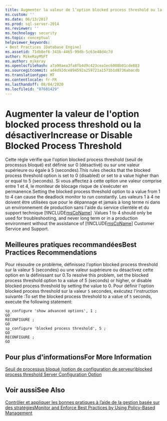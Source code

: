 ```yaml
---
title: Augmenter la valeur de l’option blocked process threshold ou la désactiver | Microsoft Docs
ms.custom: ''
ms.date: 06/13/2017
ms.prod: sql-server-2014
ms.reviewer: ''
ms.technology: security
ms.topic: conceptual
helpviewer_keywords:
- Best Practices [Database Engine]
ms.assetid: 71db8ef6-341b-4465-99db-5c63e48d4c7d
author: MikeRayMSFT
ms.author: mikeray
ms.openlocfilehash: a7a90aea3fa8fb4d9c423cea1ec6008b01cde883
ms.sourcegitcommit: ad4d92dce894592a259721a1571b1d8736abacdb
ms.translationtype: MT
ms.contentlocale: fr-FR
ms.lasthandoff: 08/04/2020
ms.locfileid: "87601429"
---
```

# <a name="increase-or-disable-blocked-process-threshold"></a><span data-ttu-id="4ebee-102">Augmenter la valeur de l'option blocked process threshold ou la désactiver</span><span class="sxs-lookup"><span data-stu-id="4ebee-102">Increase or Disable Blocked Process Threshold</span></span>
  <span data-ttu-id="4ebee-103">Cette règle vérifie que l'option blocked process threshold (seuil de processus bloqué) est définie sur 0 (désactivé) ou sur une valeur supérieure ou égale à 5 (secondes).</span><span class="sxs-lookup"><span data-stu-id="4ebee-103">This rules checks that the blocked process threshold option is set to 0 (disabled) or set to a value higher than or equal to 5 (seconds).</span></span> <span data-ttu-id="4ebee-104">Si vous affectez à cette option une valeur comprise entre 1 et 4, le moniteur de blocage risque de s'exécuter en permanence.</span><span class="sxs-lookup"><span data-stu-id="4ebee-104">Setting the blocked process threshold option to a value from 1 to 4 can cause the deadlock monitor to run constantly.</span></span> <span data-ttu-id="4ebee-105">Les valeurs 1 à 4 ne doivent être utilisées que pour le dépannage et jamais à long terme ni dans un environnement de production sans l'aide du service clientèle et du support technique [!INCLUDE[msCoName](../../includes/msconame-md.md)] .</span><span class="sxs-lookup"><span data-stu-id="4ebee-105">Values 1 to 4 should only be used for troubleshooting, and never long term or in a production environment without the assistance of [!INCLUDE[msCoName](../../includes/msconame-md.md)] Customer Service and Support.</span></span>  
  
## <a name="best-practices-recommendations"></a><span data-ttu-id="4ebee-106">Meilleures pratiques recommandées</span><span class="sxs-lookup"><span data-stu-id="4ebee-106">Best Practices Recommendations</span></span>  
 <span data-ttu-id="4ebee-107">Pour résoudre ce problème, définissez l'option blocked process threshold sur la valeur 5 (secondes) ou une valeur supérieure ou désactivez cette option en la définissant sur 0.</span><span class="sxs-lookup"><span data-stu-id="4ebee-107">To resolve this problem, set the blocked process threshold option to a value of 5 (seconds) or higher, or disable blocked process threshold by setting the value to 0.</span></span> <span data-ttu-id="4ebee-108">Pour définir l'option blocked process threshold sur la valeur `5` secondes, exécutez l'instruction suivante :</span><span class="sxs-lookup"><span data-stu-id="4ebee-108">To set the blocked process threshold to a value of `5` seconds, execute the following statement:</span></span>  
  
```  
sp_configure 'show advanced options', 1 ;  
GO  
RECONFIGURE ;  
GO  
sp_configure 'blocked process threshold', 5 ;  
GO  
RECONFIGURE ;  
GO  
```  
  
## <a name="for-more-information"></a><span data-ttu-id="4ebee-109">Pour plus d'informations</span><span class="sxs-lookup"><span data-stu-id="4ebee-109">For More Information</span></span>  
 [<span data-ttu-id="4ebee-110">Seuil de processus bloqué (option de configuration de serveur)</span><span class="sxs-lookup"><span data-stu-id="4ebee-110">blocked process threshold Server Configuration Option</span></span>](../../database-engine/configure-windows/blocked-process-threshold-server-configuration-option.md)  
  
## <a name="see-also"></a><span data-ttu-id="4ebee-111">Voir aussi</span><span class="sxs-lookup"><span data-stu-id="4ebee-111">See Also</span></span>  
 [<span data-ttu-id="4ebee-112">Contrôler et appliquer les bonnes pratiques à l’aide de la gestion basée sur des stratégies</span><span class="sxs-lookup"><span data-stu-id="4ebee-112">Monitor and Enforce Best Practices by Using Policy-Based Management</span></span>](monitor-and-enforce-best-practices-by-using-policy-based-management.md)  
  
  

